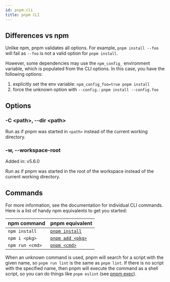 ```yaml
---
id: pnpm-cli
title: pnpm CLI
---
```


## Differences vs npm

Unlike npm, pnpm validates all options. For example, `pnpm install --foo` will
fail as `--foo` is not a valid option for `pnpm install`.

However, some dependencies may use the `npm_config_` environment variable, which
is populated from the CLI options. In this case, you have the following options:

1. explicitly set the env variable: `npm_config_foo=true pnpm install`
1. force the unknown option with `--config.`: `pnpm install --config.foo`

## Options

### -C &lt;path\>, --dir &lt;path\>

Run as if pnpm was started in `<path>` instead of the current working directory.

### -w, --workspace-root

Added in: v5.6.0

Run as if pnpm was started in the root of the workspace instead of the current
working directory.

## Commands

For more information, see the documentation for individual CLI commands. Here is
a list of handy npm equivalents to get you started:

| npm command     | pnpm equivalent    |
|-----------------|--------------------|
| `npm install`   | [`pnpm install`]   |
| `npm i <pkg>`   | [`pnpm add <pkg>`] |
| `npm run <cmd>` | [`pnpm <cmd>`]     |

When an unknown command is used, pnpm will search for a script with the given name,
so `pnpm run lint` is the same as `pnpm lint`. If there is no script with the specified name,
then pnpm will execute the command as a shell script, so you can do things like `pnpm eslint` (see [pnpm exec]).

[`pnpm install`]: ./cli/install.md
[`pnpm add <pkg>`]: ./cli/add.md
[`pnpm <cmd>`]: ./cli/run.md
[pnpm exec]: ./cli/exec.md
